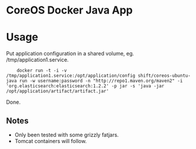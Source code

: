 # CoreOS Docker Java App

# Usage

Put application configuration in a shared volume, eg. /tmp/application1.service.

        docker run -t -i -v /tmp/application1.service:/opt/application/config shift/coreos-ubuntu-java run -w username:password -n "http://repo1.maven.org/maven2" -i 'org.elasticsearch:elasticsearch:1.2.2' -p jar -s 'java -jar /opt/application/artifact/artifact.jar'

Done.

## Notes

 * Only been tested with some grizzly fatjars.
 * Tomcat containers will follow.
